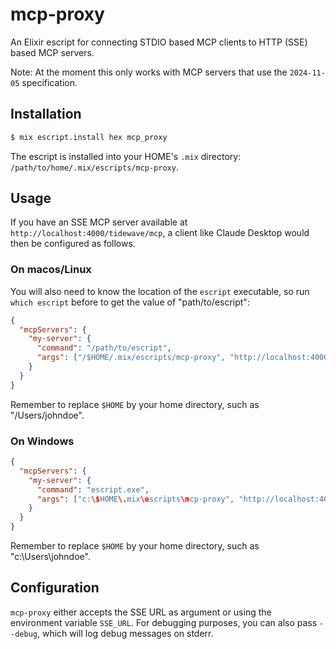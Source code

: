 # mcp-proxy

An Elixir escript for connecting STDIO based MCP clients to HTTP (SSE) based MCP servers.

Note: At the moment this only works with MCP servers that use the `2024-11-05` specification.

## Installation

```bash
$ mix escript.install hex mcp_proxy
```

The escript is installed into your HOME's `.mix` directory: `/path/to/home/.mix/escripts/mcp-proxy`.

## Usage

If you have an SSE MCP server available at `http://localhost:4000/tidewave/mcp`, a client like Claude Desktop would then be configured as follows.

### On macos/Linux

You will also need to know the location of the `escript` executable, so run `which escript` before to get the value of "path/to/escript":

```json
{
  "mcpServers": {
    "my-server": {
      "command": "/path/to/escript",
      "args": ["/$HOME/.mix/escripts/mcp-proxy", "http://localhost:4000/tidewave/mcp"]
    }
  }
}
```

Remember to replace `$HOME` by your home directory, such as "/Users/johndoe".

### On Windows

```json
{
  "mcpServers": {
    "my-server": {
      "command": "escript.exe",
      "args": ["c:\$HOME\.mix\escripts\mcp-proxy", "http://localhost:4000/tidewave/mcp"]
    }
  }
}
```

Remember to replace `$HOME` by your home directory, such as "c:\Users\johndoe".

## Configuration

`mcp-proxy` either accepts the SSE URL as argument or using the environment variable `SSE_URL`. For debugging purposes, you can also pass `--debug`, which will log debug messages on stderr.
